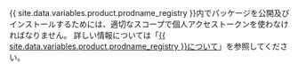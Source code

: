 {{ site.data.variables.product.prodname_registry }}内でパッケージを公開及びインストールするためには、適切なスコープで個人アクセストークンを使わなければなりません。 詳しい情報については「[{{ site.data.variables.product.prodname_registry }}について](/packages/publishing-and-managing-packages/about-github-packages#authenticating-to-github-packages)」を参照してください。

